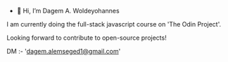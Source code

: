 - 👋 Hi, I’m Dagem A. Woldeyohannes

I am currently doing the full-stack javascript course on 'The Odin Project'.

Looking forward to contribute to open-source projects!

DM :- 'dagem.alemseged1@gmail.com'

<!---
H3R0INFATH3R/H3R0INFATH3R is a ✨ special ✨ repository because its `README.md` (this file) appears on your GitHub profile.
You can click the Preview link to take a look at your changes.
--->
